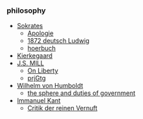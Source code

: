 ### philosophy

+ [Sokrates](https://de.wikipedia.org/wiki/Sokrates)
  + [Apologie](https://de.wikipedia.org/wiki/Apologie_(Platon))
  + [1872 deutsch Ludwig](https://archive.org/details/apologiedessokr00platgoog/page/n15/mode/2up)
  + [hoerbuch](https://archive.org/details/kriton_0911_librivox)
+ [Kierkegaard](https://de.wikipedia.org/wiki/S%C3%B8ren_Kierkegaard)
+ [J.S. MILL](https://de.wikipedia.org/wiki/John_Stuart_Mill)
  + [On Liberty](https://archive.org/details/jsmillonlibertyi0000unse/page/n5/mode/2up)
  + [prjGtg](https://www.gutenberg.org/ebooks/34901)
+ [Wilhelm von Humboldt](https://en.wikipedia.org/wiki/Wilhelm_von_Humboldt)
  + [the sphere and duties of government](https://archive.org/details/spheredutiesofgo00humb)
+ [Immanuel Kant](https://en.wikipedia.org/wiki/Immanuel_Kant)
  + [Critik der reinen Vernuft](https://de.wikisource.org/wiki/Critik_der_reinen_Vernunft_(1781))
